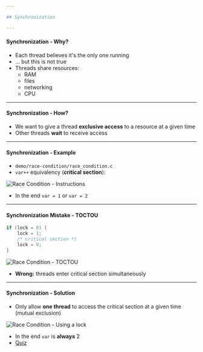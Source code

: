 ```yaml
---

## Synchronization

---
```


#### Synchronization - Why?

* Each thread believes it's the only one running
* ... but this is not true
* Threads share resources:
  * RAM
  * files
  * networking
  * CPU

----

#### Synchronization - How?

* We want to give a thread **exclusive access** to a resource at a given time
* Other threads **wait** to receive access

----

#### Synchronization - Example

* `demo/race-condition/race_condition.c`
* `var++` equivalency (**critical section**):

![Race Condition - Instructions](../media/race-condition-generated.gif)

* In the end `var = 1` or `var = 2`

----

#### Synchronization Mistake - TOCTOU

```c
if (lock = 0) {
	lock = 1;
    /* critical section */
    lock = 0;
}
```

![Race Condition - TOCTOU](../media/race-condition-toctou-generated.gif)

* **Wrong:** threads enter critical section simultaneously

----

#### Synchronization - Solution

* Only allow **one thread** to access the critical section at a given time (mutual exclusion)

![Race Condition - Using a lock](../media/race-condition-lock-generated.gif)

* In the end `var` is **always** 2
* [Quiz](../drills/questions/not-race-condition.md)
